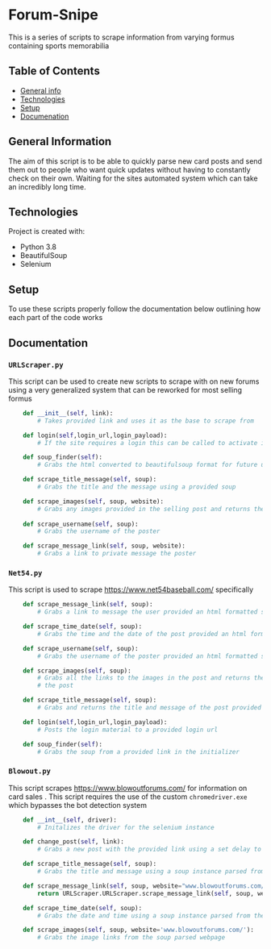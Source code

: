 # Forum-Snipe
This is a series of scripts to scrape information from varying formus containing sports memorabilia 

## Table of Contents
* [General info](#general-information)
* [Technologies](#technologies)
* [Setup](#setup)
* [Documenation](#documentation)

## General Information
The aim of this script is to be able to quickly parse new card posts and send them out to people who want quick updates 
without having to constantly check on their own. Waiting for the sites automated system which can take an incredibly long
time.

## Technologies
Project is created with:
- Python 3.8
- BeautifulSoup
- Selenium

## Setup
To use these scripts properly follow the documentation below outlining how each part of the code works

## Documentation 

### `URLScraper.py`
This script can be used to create new scripts to scrape with on new forums using a very generalized system that can be 
reworked for most selling formus
```python
    def __init__(self, link):
        # Takes provided link and uses it as the base to scrape from

    def login(self,login_url,login_payload):
        # If the site requires a login this can be called to activate it

    def soup_finder(self):
        # Grabs the html converted to beautifulsoup format for future use

    def scrape_title_message(self, soup):
        # Grabs the title and the message using a provided soup

    def scrape_images(self, soup, website):
        # Grabs any images provided in the selling post and returns them as a list of their source links
        
    def scrape_username(self, soup):
        # Grabs the username of the poster

    def scrape_message_link(self, soup, website):
        # Grabs a link to private message the poster
```

### `Net54.py`
This script is used to scrape https://www.net54baseball.com/ specifically

```python
    def scrape_message_link(self, soup):
        # Grabs a link to message the user provided an html formatted soup of the post

    def scrape_time_date(self, soup):
        # Grabs the time and the date of the post provided an html formatted soup of the post

    def scrape_username(self, soup):
        # Grabs the username of the poster provided an html formatted soup of the post

    def scrape_images(self, soup):
        # Grabs all the links to the images in the post and returns them as a list provided an html formatted soup of 
        # the post

    def scrape_title_message(self, soup):
        # Grabs and returns the title and message of the post provided an html formatted soup of the post

    def login(self,login_url,login_payload):
        # Posts the login material to a provided login url

    def soup_finder(self):
        # Grabs the soup from a provided link in the initializer
```

### `Blowout.py`
This script scrapes https://www.blowoutforums.com/ for information on card sales
. This script requires the use of the custom `chromedriver.exe` which bypasses the bot detection system

```python
    def __int__(self, driver):
        # Initalizes the driver for the selenium instance

    def change_post(self, link):
        # Grabs a new post with the provided link using a set delay to prevent detection

    def scrape_title_message(self, soup):
        # Grabs the title and message using a soup instance parsed from the page

    def scrape_message_link(self, soup, website="www.blowoutforums.com/"):
        return URLScraper.URLScraper.scrape_message_link(self, soup, website)

    def scrape_time_date(self, soup):
        # Grabs the date and time using a soup instance parsed from the page

    def scrape_images(self, soup, website='www.blowoutforums.com/'):
        # Grabs the image links from the soup parsed webpage 
```
